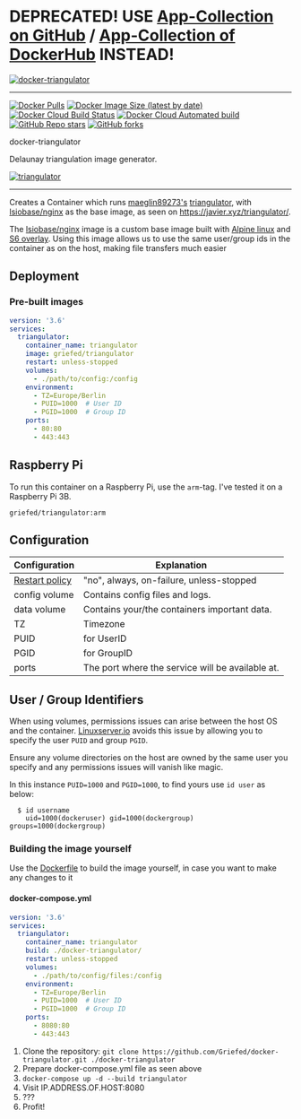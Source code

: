 # DEPRECATED! USE [App-Collection on GitHub](https://github.com/Griefed/docker-App-Collection) / [App-Collection of DockerHub](https://hub.docker.com/r/griefed/app-collection) INSTEAD!


[![docker-triangulator](https://i.griefed.de/images/2020/11/18/docker-triangulator_header.png)](https://github.com/Griefed/docker-triangulator)

---

[![Docker Pulls](https://img.shields.io/docker/pulls/griefed/triangulator?style=flat-square)](https://hub.docker.com/repository/docker/griefed/triangulator)
[![Docker Image Size (latest by date)](https://img.shields.io/docker/image-size/griefed/triangulator?label=Image%20size&sort=date&style=flat-square)](https://hub.docker.com/repository/docker/griefed/triangulator)
[![Docker Cloud Build Status](https://img.shields.io/docker/cloud/build/griefed/triangulator?label=Docker%20build&style=flat-square)](https://hub.docker.com/repository/docker/griefed/triangulator)
[![Docker Cloud Automated build](https://img.shields.io/docker/cloud/automated/griefed/triangulator?label=Docker%20build&style=flat-square)](https://hub.docker.com/repository/docker/griefed/triangulator)
[![GitHub Repo stars](https://img.shields.io/github/stars/Griefed/docker-triangulator?label=GitHub%20Stars&style=social)](https://github.com/Griefed/docker-triangulator)
[![GitHub forks](https://img.shields.io/github/forks/Griefed/docker-triangulator?label=GitHub%20Forks&style=social)](https://github.com/Griefed/docker-triangulator)

docker-triangulator

Delaunay triangulation image generator.

[![triangulator](https://i.griefed.de/images/2020/11/18/docker-triangulator_screenshot.png)](https://github.com/maeglin89273/triangulator)

---

Creates a Container which runs [maeglin89273's](https://github.com/maeglin89273) [triangulator](https://github.com/maeglin89273/triangulator), with [lsiobase/nginx](https://hub.docker.com/r/lsiobase/nginx) as the base image, as seen on https://javier.xyz/triangulator/.

The [lsiobase/nginx](https://hub.docker.com/r/lsiobase/nginx) image is a custom base image built with [Alpine linux](https://alpinelinux.org/) and [S6 overlay](https://github.com/just-containers/s6-overlay).
Using this image allows us to use the same user/group ids in the container as on the host, making file transfers much easier

## Deployment

### Pre-built images

```docker-compose.yml
version: '3.6'
services:
  triangulator:
    container_name: triangulator
    image: griefed/triangulator
    restart: unless-stopped
    volumes:
      - ./path/to/config:/config
    environment:
      - TZ=Europe/Berlin
      - PUID=1000  # User ID
      - PGID=1000  # Group ID
    ports:
      - 80:80
      - 443:443
```

## Raspberry Pi

To run this container on a Raspberry Pi, use the `arm`-tag. I've tested it on a Raspberry Pi 3B.

`griefed/triangulator:arm`

## Configuration

Configuration | Explanation
------------ | -------------
[Restart policy](https://docs.docker.com/compose/compose-file/#restart) | "no", always, on-failure, unless-stopped
config volume | Contains config files and logs.
data volume | Contains your/the containers important data.
TZ | Timezone
PUID | for UserID
PGID | for GroupID
ports | The port where the service will be available at.

## User / Group Identifiers

When using volumes, permissions issues can arise between the host OS and the container. [Linuxserver.io](https://www.linuxserver.io/) avoids this issue by allowing you to specify the user `PUID` and group `PGID`.

Ensure any volume directories on the host are owned by the same user you specify and any permissions issues will vanish like magic.

In this instance `PUID=1000` and `PGID=1000`, to find yours use `id user` as below:

```
  $ id username
    uid=1000(dockeruser) gid=1000(dockergroup) groups=1000(dockergroup)
```

### Building the image yourself

Use the [Dockerfile](https://github.com/Griefed/docker-triangulator/Dockerfile) to build the image yourself, in case you want to make any changes to it

#### docker-compose.yml

```docker-compose.yml
version: '3.6'
services:
  triangulator:
    container_name: triangulator
    build: ./docker-triangulator/
    restart: unless-stopped
    volumes:
      - ./path/to/config/files:/config
    environment:
      - TZ=Europe/Berlin
      - PUID=1000  # User ID
      - PGID=1000  # Group ID
    ports:
      - 8080:80
      - 443:443
```

1. Clone the repository: `git clone https://github.com/Griefed/docker-triangulator.git ./docker-triangulator`
1. Prepare docker-compose.yml file as seen above
1. `docker-compose up -d --build triangulator`
1. Visit IP.ADDRESS.OF.HOST:8080
1. ???
1. Profit!

